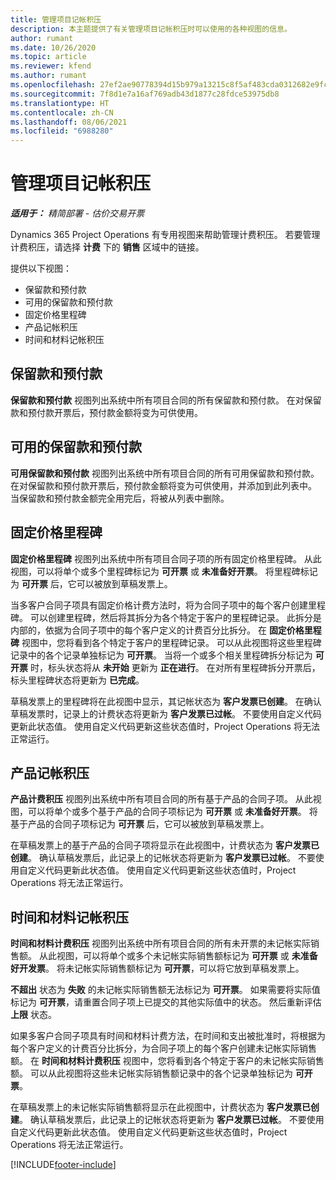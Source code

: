 ```yaml
---
title: 管理项目记帐积压
description: 本主题提供了有关管理项目记帐积压时可以使用的各种视图的信息。
author: rumant
ms.date: 10/26/2020
ms.topic: article
ms.reviewer: kfend
ms.author: rumant
ms.openlocfilehash: 27ef2ae90778394d15b979a13215c8f5af483cda0312682e9fc7256b8282b999
ms.sourcegitcommit: 7f8d1e7a16af769adb43d1877c28fdce53975db8
ms.translationtype: HT
ms.contentlocale: zh-CN
ms.lasthandoff: 08/06/2021
ms.locfileid: "6988280"
---
```

# <a name="manage-project-billing-backlog"></a>管理项目记帐积压 

_**适用于：** 精简部署 - 估价交易开票_

Dynamics 365 Project Operations 有专用视图来帮助管理计费积压。 若要管理计费积压，请选择 **计费** 下的 **销售** 区域中的链接。 

提供以下视图：

- 保留款和预付款
- 可用的保留款和预付款
- 固定价格里程碑
- 产品记帐积压
- 时间和材料记帐积压

## <a name="retainers-and-advances"></a>保留款和预付款

**保留款和预付款** 视图列出系统中所有项目合同的所有保留款和预付款。 在对保留款和预付款开票后，预付款金额将变为可供使用。

## <a name="available-retainers-and-advances"></a>可用的保留款和预付款

**可用保留款和预付款** 视图列出系统中所有项目合同的所有可用保留款和预付款。 在对保留款和预付款开票后，预付款金额将变为可供使用，并添加到此列表中。 当保留款和预付款金额完全用完后，将被从列表中删除。

## <a name="fixed-price-milestones"></a>固定价格里程碑

**固定价格里程碑** 视图列出系统中所有项目合同子项的所有固定价格里程碑。 从此视图，可以将单个或多个里程碑标记为 **可开票** 或 **未准备好开票**。 将里程碑标记为 **可开票** 后，它可以被放到草稿发票上。

当多客户合同子项具有固定价格计费方法时，将为合同子项中的每个客户创建里程碑。 可以创建里程碑，然后将其拆分为各个特定于客户的里程碑记录。 此拆分是内部的，依据为合同子项中的每个客户定义的计费百分比拆分。 在 **固定价格里程碑** 视图中，您将看到各个特定于客户的里程碑记录。 可以从此视图将这些里程碑记录中的各个记录单独标记为 **可开票**。 当将一个或多个相关里程碑拆分标记为 **可开票** 时，标头状态将从 **未开始** 更新为 **正在进行**。 在对所有里程碑拆分开票后，标头里程碑状态将更新为 **已完成**。

草稿发票上的里程碑将在此视图中显示，其记帐状态为 **客户发票已创建**。 在确认草稿发票时，记录上的计费状态将更新为 **客户发票已过帐**。 不要使用自定义代码更新此状态值。 使用自定义代码更新这些状态值时，Project Operations 将无法正常运行。

## <a name="product-billing-backlog"></a>产品记帐积压

**产品计费积压** 视图列出系统中所有项目合同的所有基于产品的合同子项。 从此视图，可以将单个或多个基于产品的合同子项标记为 **可开票** 或 **未准备好开票**。 将基于产品的合同子项标记为 **可开票** 后，它可以被放到草稿发票上。

在草稿发票上的基于产品的合同子项将显示在此视图中，计费状态为 **客户发票已创建**。 确认草稿发票后，此记录上的记帐状态将更新为 **客户发票已过帐**。 不要使用自定义代码更新此状态值。 使用自定义代码更新这些状态值时，Project Operations 将无法正常运行。

## <a name="time-and-material-billing-backlog"></a>时间和材料记帐积压

**时间和材料计费积压** 视图列出系统中所有项目合同的所有未开票的未记帐实际销售额。 从此视图，可以将单个或多个未记帐实际销售额标记为 **可开票** 或 **未准备好开发票**。 将未记帐实际销售额标记为 **可开票**，可以将它放到草稿发票上。

**不超出** 状态为 **失败** 的未记帐实际销售额无法标记为 **可开票**。 如果需要将实际值标记为 **可开票**，请重置合同子项上已提交的其他实际值中的状态。 然后重新评估 **上限** 状态。

如果多客户合同子项具有时间和材料计费方法，在时间和支出被批准时，将根据为每个客户定义的计费百分比拆分，为合同子项上的每个客户创建未记帐实际销售额。 在 **时间和材料计费积压** 视图中，您将看到各个特定于客户的未记帐实际销售额。 可以从此视图将这些未记帐实际销售额记录中的各个记录单独标记为 **可开票**。

在草稿发票上的未记帐实际销售额将显示在此视图中，计费状态为 **客户发票已创建**。 确认草稿发票后，此记录上的记帐状态将更新为 **客户发票已过帐**。 不要使用自定义代码更新此状态值。 使用自定义代码更新这些状态值时，Project Operations 将无法正常运行。


[!INCLUDE[footer-include](../../includes/footer-banner.md)]
